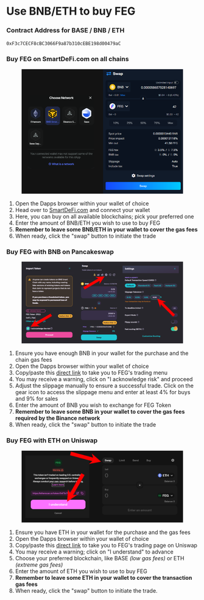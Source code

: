 # Use BNB/ETH to buy FEG

### Contract Address for BASE / BNB / ETH

```
0xF3c7CECF8cBC3066F9a87b310cEBE198d00479aC
```

### Buy FEG on SmartDeFi.com on all chains

<figure><img src="../../.gitbook/assets/buy on FEGex.png" alt=""><figcaption></figcaption></figure>

1. Open the Dapps browser within your wallet of choice
2. Head over to [SmartDeFi.com](https://smartdefi.com) and connect your wallet
3. Here, you can buy on all available blockchains; pick your preferred one
4. Enter the amount of BNB/ETH you wish to use to buy FEG
5. **Remember to leave some BNB/ETH in your wallet to cover the gas fees**
6. When ready, click the "swap" button to initiate the trade

### Buy FEG with BNB on Pancakeswap

<figure><img src="../../.gitbook/assets/buy FEG in PCS.png" alt=""><figcaption></figcaption></figure>

1. Ensure you have enough BNB in your wallet for the purchase and the chain gas fees
2. Open the Dapps browser within your wallet of choice
3. Copy/paste this [direct link](https://pancakeswap.finance/swap?outputCurrency=0xF3c7CECF8cBC3066F9a87b310cEBE198d00479aC\&inputCurrency=) to take you to FEG's trading menu
4. You may receive a warning, click on "I acknowledge risk" and proceed
5. Adjust the slippage manually to ensure a successful trade. Click on the gear icon to access the slippage menu and enter at least 4% for buys and 9% for sales&#x20;
6. Enter the amount of BNB you wish to exchange for FEG Token
7. **Remember to leave some BNB in your wallet to cover the gas fees required by the Binance network**
8. When ready, click the "swap" button to initiate the trade

### Buy FEG with ETH on Uniswap

<figure><img src="../../.gitbook/assets/buy on ETH.png" alt=""><figcaption></figcaption></figure>

1. Ensure you have ETH in your wallet for the purchase and the gas fees
2. Open the Dapps browser within your wallet of choice
3. Copy/paste this [direct link](https://app.uniswap.org/swap?outputCurrency=0xF3c7CECF8cBC3066F9a87b310cEBE198d00479aC\&inputCurrency=ETH) to take you to FEG's trading page on Uniswap
4. You may receive a warning; click on "I understand" to advance
5. Choose your preferred blockchain, like BASE _(low gas fees)_ or ETH _(extreme gas fees)_
6. Enter the amount of ETH you wish to use to buy FEG
7. **Remember to leave some ETH in your wallet to cover the transaction gas fees**
8. When ready, click the "swap" button to initiate the trade.
